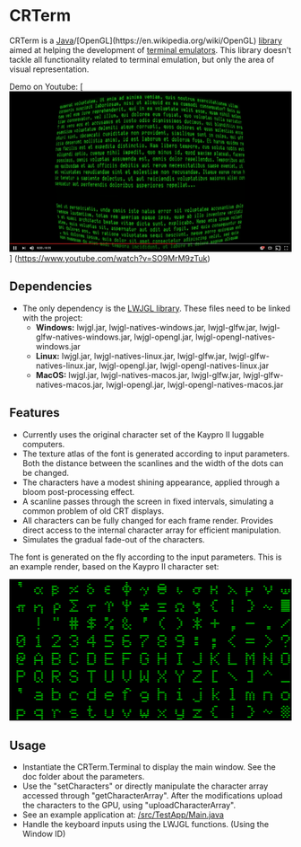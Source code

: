 CRTerm
======

CRTerm is a [Java](https://en.wikipedia.org/wiki/Java_(programming_language))/[OpenGL](https://en.wikipedia.org/wiki/OpenGL) [library](https://en.wikipedia.org/wiki/Library_(computing)) aimed at helping the development of [terminal emulators](https://en.wikipedia.org/wiki/Terminal_emulator). This library doesn't tackle all functionality related to terminal emulation, but only the area of visual representation. 

Demo on Youtube:
[![Demo on Youtube](/doc/img/cterm_youtube.png)]
(https://www.youtube.com/watch?v=SO9MrM9zTuk)

## Dependencies

- The only dependency is the [LWJGL library](https://www.lwjgl.org/). These files need to be linked with the project:
    - **Windows:** lwjgl.jar, lwjgl-natives-windows.jar, lwjgl-glfw.jar, lwjgl-glfw-natives-windows.jar, lwjgl-opengl.jar, lwjgl-opengl-natives-windows.jar
    - **Linux:** lwjgl.jar, lwjgl-natives-linux.jar, lwjgl-glfw.jar, lwjgl-glfw-natives-linux.jar, lwjgl-opengl.jar, lwjgl-opengl-natives-linux.jar
    - **MacOS:** lwjgl.jar, lwjgl-natives-macos.jar, lwjgl-glfw.jar, lwjgl-glfw-natives-macos.jar, lwjgl-opengl.jar, lwjgl-opengl-natives-macos.jar

## Features

- Currently uses the original character set of the Kaypro II luggable computers.
- The texture atlas of the font is generated according to input parameters. Both the distance between the scanlines and the width of the dots can be changed.
- The characters have a modest shining appearance, applied through a bloom post-processing effect.
- A scanline passes through the screen in fixed intervals, simulating a common problem of old CRT displays.
- All characters can be fully changed for each frame render. Provides direct access to the internal character array for efficient manipulation.
- Simulates the gradual fade-out of the characters.

The font is generated on the fly according to the input parameters. This is an example render, based on the Kaypro II character set:

![Character set - texture atlas](/doc/img/character_set.png)

## Usage

- Instantiate the CRTerm.Terminal to display the main window. See the doc folder about the parameters.
- Use the "setCharacters" or directly manipulate the character array accessed through "getCharacterArray". After the modifications upload the characters to the GPU, using "uploadCharacterArray".
- See an example application at: [/src/TestApp/Main.java](https://github.com/bolner/CRTerm/blob/master/src/TestApp/Main.java) 
- Handle the keyboard inputs using the LWJGL functions. (Using the Window ID)
